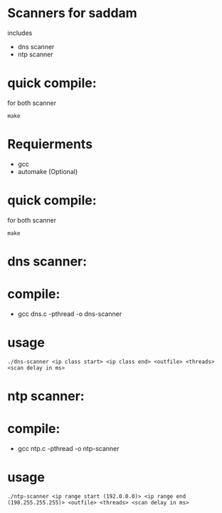 # Scanners for saddam
 includes 
 * dns scanner
 * ntp scanner

# quick compile:
  for both scanner
  ```
  make
  ```

# Requierments
 * gcc
 * automake (Optional)

# quick compile:
for both scanner
```
make
```
# dns scanner: 

# compile: 
  * gcc dns.c -pthread -o dns-scanner
  
# usage 
```
./dns-scanner <ip class start> <ip class end> <outfile> <threads> <scan delay in ms>
```
# ntp scanner:

# compile: 
  * gcc ntp.c -pthread -o ntp-scanner
  
# usage 
```
./ntp-scanner <ip range start (192.0.0.0)> <ip range end (198.255.255.255)> <outfile> <threads> <scan delay in ms>
```
